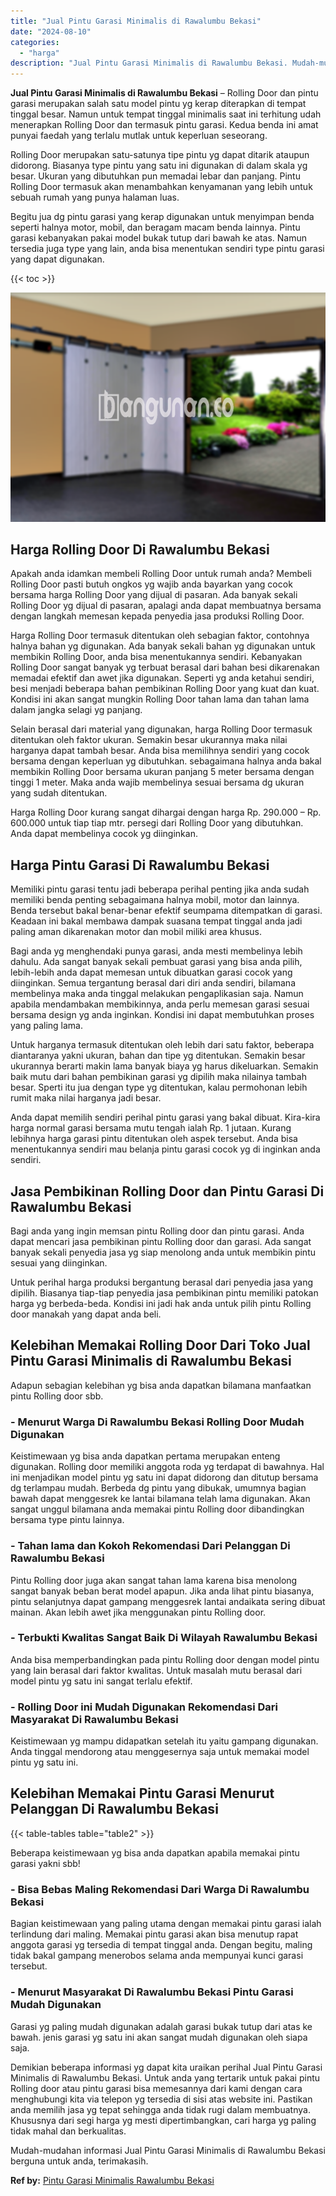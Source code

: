 ```yaml
---
title: "Jual Pintu Garasi Minimalis di Rawalumbu Bekasi"
date: "2024-08-10"
categories: 
  - "harga"
description: "Jual Pintu Garasi Minimalis di Rawalumbu Bekasi. Mudah-mudahan informasi Jual Pintu Garasi Minimalis di Rawalumbu Bekasi berguna untuk anda, terimakasih...."
---
```


**Jual Pintu Garasi Minimalis di Rawalumbu Bekasi** – Rolling Door dan pintu garasi merupakan salah satu model pintu yg kerap diterapkan di tempat tinggal besar. Namun untuk tempat tinggal minimalis saat ini terhitung udah menerapkan Rolling Door dan termasuk pintu garasi. Kedua benda ini amat punyai faedah yang terlalu mutlak untuk keperluan seseorang.

Rolling Door merupakan satu-satunya tipe pintu yg dapat ditarik ataupun didorong. Biasanya type pintu yang satu ini digunakan di dalam skala yg besar. Ukuran yang dibutuhkan pun memadai lebar dan panjang. Pintu Rolling Door termasuk akan menambahkan kenyamanan yang lebih untuk sebuah rumah yang punya halaman luas.

Begitu jua dg pintu garasi yang kerap digunakan untuk menyimpan benda seperti halnya motor, mobil, dan beragam macam benda lainnya. Pintu garasi kebanyakan pakai model bukak tutup dari bawah ke atas. Namun tersedia juga type yang lain, anda bisa menentukan sendiri type pintu garasi yang dapat digunakan.

{{< toc >}}

![Jual Pintu Garasi Minimalis di Rawalumbu Bekasi](/images/pintu-garasi-37.png)

## Harga Rolling Door Di Rawalumbu Bekasi

Apakah anda idamkan membeli Rolling Door untuk rumah anda? Membeli Rolling Door pasti butuh ongkos yg wajib anda bayarkan yang cocok bersama harga Rolling Door yang dijual di pasaran. Ada banyak sekali Rolling Door yg dijual di pasaran, apalagi anda dapat membuatnya bersama dengan langkah memesan kepada penyedia jasa produksi Rolling Door.

Harga Rolling Door termasuk ditentukan oleh sebagian faktor, contohnya halnya bahan yg digunakan. Ada banyak sekali bahan yg digunakan untuk membikin Rolling Door, anda bisa menentukannya sendiri. Kebanyakan Rolling Door sangat banyak yg terbuat berasal dari bahan besi dikarenakan memadai efektif dan awet jika digunakan. Seperti yg anda ketahui sendiri, besi menjadi beberapa bahan pembikinan Rolling Door yang kuat dan kuat. Kondisi ini akan sangat mungkin Rolling Door tahan lama dan tahan lama dalam jangka selagi yg panjang.

Selain berasal dari material yang digunakan, harga Rolling Door termasuk ditentukan oleh faktor ukuran. Semakin besar ukurannya maka nilai harganya dapat tambah besar. Anda bisa memilihnya sendiri yang cocok bersama dengan keperluan yg dibutuhkan. sebagaimana halnya anda bakal membikin Rolling Door bersama ukuran panjang 5 meter bersama dengan tinggi 1 meter. Maka anda wajib membelinya sesuai bersama dg ukuran yang sudah ditentukan.

Harga Rolling Door kurang sangat dihargai dengan harga Rp. 290.000 – Rp. 600.000 untuk tiap tiap mtr. persegi dari Rolling Door yang dibutuhkan. Anda dapat membelinya cocok yg diinginkan.

## Harga Pintu Garasi Di Rawalumbu Bekasi

Memiliki pintu garasi tentu jadi beberapa perihal penting jika anda sudah memiliki benda penting sebagaimana halnya mobil, motor dan lainnya. Benda tersebut bakal benar-benar efektif seumpama ditempatkan di garasi. Keadaan ini bakal membawa dampak suasana tempat tinggal anda jadi paling aman dikarenakan motor dan mobil miliki area khusus.

Bagi anda yg menghendaki punya garasi, anda mesti membelinya lebih dahulu. Ada sangat banyak sekali pembuat garasi yang bisa anda pilih, lebih-lebih anda dapat memesan untuk dibuatkan garasi cocok yang diinginkan. Semua tergantung berasal dari diri anda sendiri, bilamana membelinya maka anda tinggal melakukan pengaplikasian saja. Namun apabila mendambakan membikinnya, anda perlu memesan garasi sesuai bersama design yg anda inginkan. Kondisi ini dapat membutuhkan proses yang paling lama.

Untuk harganya termasuk ditentukan oleh lebih dari satu faktor, beberapa diantaranya yakni ukuran, bahan dan tipe yg ditentukan. Semakin besar ukurannya berarti makin lama banyak biaya yg harus dikeluarkan. Semakin baik mutu dari bahan pembikinan garasi yg dipilih maka nilainya tambah besar. Sperti itu jua dengan type yg ditentukan, kalau permohonan lebih rumit maka nilai harganya jadi besar.

Anda dapat memilih sendiri perihal pintu garasi yang bakal dibuat. Kira-kira harga normal garasi bersama mutu tengah ialah Rp. 1 jutaan. Kurang lebihnya harga garasi pintu ditentukan oleh aspek tersebut. Anda bisa menentukannya sendiri mau belanja pintu garasi cocok yg di inginkan anda sendiri.

## Jasa Pembikinan Rolling Door dan Pintu Garasi Di Rawalumbu Bekasi

Bagi anda yang ingin memsan pintu Rolling door dan pintu garasi. Anda dapat mencari jasa pembikinan pintu Rolling door dan garasi. Ada sangat banyak sekali penyedia jasa yg siap menolong anda untuk membikin pintu sesuai yang diinginkan.

Untuk perihal harga produksi bergantung berasal dari penyedia jasa yang dipilih. Biasanya tiap-tiap penyedia jasa pembikinan pintu memiliki patokan harga yg berbeda-beda. Kondisi ini jadi hak anda untuk pilih pintu Rolling door manakah yang dapat anda beli.

## Kelebihan Memakai Rolling Door Dari Toko Jual Pintu Garasi Minimalis di Rawalumbu Bekasi

Adapun sebagian kelebihan yg bisa anda dapatkan bilamana manfaatkan pintu Rolling door sbb.

### \- Menurut Warga Di Rawalumbu Bekasi Rolling Door Mudah Digunakan

Keistimewaan yg bisa anda dapatkan pertama merupakan enteng digunakan. Rolling door memiliki anggota roda yg terdapat di bawahnya. Hal ini menjadikan model pintu yg satu ini dapat didorong dan ditutup bersama dg terlampau mudah. Berbeda dg pintu yang dibukak, umumnya bagian bawah dapat menggesrek ke lantai bilamana telah lama digunakan. Akan sangat unggul bilamana anda memakai pintu Rolling door dibandingkan bersama type pintu lainnya.

### \- Tahan lama dan Kokoh Rekomendasi Dari Pelanggan Di Rawalumbu Bekasi

Pintu Rolling door juga akan sangat tahan lama karena bisa menolong sangat banyak beban berat model apapun. Jika anda lihat pintu biasanya, pintu selanjutnya dapat gampang menggesrek lantai andaikata sering dibuat mainan. Akan lebih awet jika menggunakan pintu Rolling door.

### \- Terbukti Kwalitas Sangat Baik Di Wilayah Rawalumbu Bekasi

Anda bisa memperbandingkan pada pintu Rolling door dengan model pintu yang lain berasal dari faktor kwalitas. Untuk masalah mutu berasal dari model pintu yg satu ini sangat terlalu efektif.

### \- Rolling Door ini Mudah Digunakan Rekomendasi Dari Masyarakat Di Rawalumbu Bekasi

Keistimewaan yg mampu didapatkan setelah itu yaitu gampang digunakan. Anda tinggal mendorong atau menggesernya saja untuk memakai model pintu yg satu ini.

## Kelebihan Memakai Pintu Garasi Menurut Pelanggan Di Rawalumbu Bekasi

{{< table-tables table="table2" >}}

Beberapa keistimewaan yg bisa anda dapatkan apabila memakai pintu garasi yakni sbb!

### \- Bisa Bebas Maling Rekomendasi Dari Warga Di Rawalumbu Bekasi

Bagian keistimewaan yang paling utama dengan memakai pintu garasi ialah terlindung dari maling. Memakai pintu garasi akan bisa menutup rapat anggota garasi yg tersedia di tempat tinggal anda. Dengan begitu, maling tidak bakal gampang menerobos selama anda mempunyai kunci garasi tersebut.

### \- Menurut Masyarakat Di Rawalumbu Bekasi Pintu Garasi Mudah Digunakan

Garasi yg paling mudah digunakan adalah garasi bukak tutup dari atas ke bawah. jenis garasi yg satu ini akan sangat mudah digunakan oleh siapa saja.

Demikian beberapa informasi yg dapat kita uraikan perihal Jual Pintu Garasi Minimalis di Rawalumbu Bekasi. Untuk anda yang tertarik untuk pakai pintu Rolling door atau pintu garasi bisa memesannya dari kami dengan cara menghubungi kita via telepon yg tersedia di sisi atas website ini. Pastikan anda memilih jasa yg tepat sehingga anda tidak rugi dalam membuatnya. Khususnya dari segi harga yg mesti dipertimbangkan, cari harga yg paling tidak mahal dan berkualitas.

Mudah-mudahan informasi Jual Pintu Garasi Minimalis di Rawalumbu Bekasi berguna untuk anda, terimakasih.

**Ref by:** [Pintu Garasi Minimalis Rawalumbu Bekasi](https://id.wikipedia.org/wiki/Pintu)
